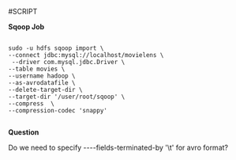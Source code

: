#SCRIPT

**Sqoop Job**

```

sudo -u hdfs sqoop import \
--connect jdbc:mysql://localhost/movielens \
 --driver com.mysql.jdbc.Driver \
--table movies \
--username hadoop \
--as-avrodatafile \
--delete-target-dir \
--target-dir '/user/root/sqoop' \
--compress  \
--compression-codec 'snappy'


```

**Question**

Do we need to specify ----fields-terminated-by '\t'  for avro format?

